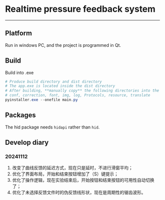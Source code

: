 # Realtime pressure feedback system

---

## Platform

Run in windows PC, and the project is programmed in Qt.

## Build

Build into .exe

```powershell
# Produce build directory and dist directory
# The app.exe is located inside the dist directory
# After building, **manually copy** the following directories into the dist directory to make the app.exe working
# conf, correction, font, img, log, Protocols, resource, translate
pyinstaller.exe --onefile main.py
```

## Packages

The hid package needs `hidapi` rather than `hid`.

## Develop diary

### 20241112

1. 改变了曲线反馈的延迟方式，现在只是延时，不进行滑窗平均；
2. 优化了界面布局，开始和结束按钮增加了（S）键提示；
3. 优化了操作逻辑，现在实验结束后，开始按钮和结束按钮的可用性自动切换了；
4. 优化了未选择反馈文件时的伪反馈线形状，现在是周期性的锯齿波形。
